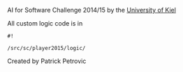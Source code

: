 AI for Software Challenge 2014/15 by the [University of Kiel](http://www.uni-kiel.de/ueberblick/index-e.shtml)

All custom logic code is in 
```
#!

/src/sc/player2015/logic/
```

Created by Patrick Petrovic